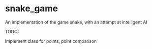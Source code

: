 snake_game
==========

An implementation of the game snake, with an attempt at intelligent AI

TODO:

Implement class for points, point comparison
